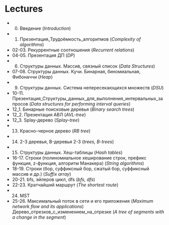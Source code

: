 # Lectures

- 0. Введение (_Introduction_)
- 01. Презентация_Трудоёмкость_алгоритмов (_Complexity of algorithms_)
- 02-03. Рекуррентные соотношения (_Recurrent relations_)
- 04-05. Презентация ДП (_DP_)
- 06. Структуры данных. Массив, связный список (_Data Structures_)
- 07-08. Структуры данных. Кучи. Бинарная, биномиальная, Фибоначчи (_Heap_)
- 09. Структуры данных. Система непересекающихся множеств (_DSU_)
- 10-11. Презентация_Структуры_данных_для_выполнения_интервальных_запросов (_Data structures for performing interval queries_)
- 12_1. Бинарные поисковые  деревья (_Binary search trees_)
- 12_2. Презентация АВЛ (_AVL-tree_)
- 12_3. Splay-дерево (_Splay-tree_)
- 13. Красно-черное дерево (_RB tree_)
- 14. 2-3 деревья, B-деревья 2-3 (_trees, B-trees_)
- 15.  Структуры данных. Хеш-таблицы (_Hash tables_)
- 16-17. Строки (полиномиальное хеширование строк, префикс функция, z-функция, алгоритм Манакера) (_String algorithms_)
- 18-19. Строки (бор, суффиксный бор, сжатый бор, суффиксный массив и др.) (_Suffix array_)
- 20-21. bfs, эйлеров цикл, dfs (_bfs, dfs_)
- 22-23. Кратчайший маршрут (_The shortest route_)
- 24. MST
- 25-26. Максимальный поток в сети и его приложения (_Maximum network flow and its applications_)
Дерево_отрезков_с_изменением_на_отрезке (_A tree of segments with a change in the segment_)
